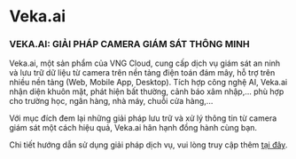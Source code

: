 # Veka.ai

### VEKA.AI: GIẢI PHÁP CAMERA GIÁM SÁT THÔNG MINH

Veka.ai, một sản phẩm của VNG Cloud, cung cấp dịch vụ giám sát an ninh và lưu trữ dữ liệu từ camera trên nền tảng điện toán đám mây, hỗ trợ trên nhiều nền tảng (Web, Mobile App, Desktop). Tích hợp công nghệ AI, Veka.ai nhận diện khuôn mặt, phát hiện bất thường, cảnh báo xâm nhập,... phù hợp cho trường học, ngân hàng, nhà máy, chuỗi cửa hàng,...

Với mục đích đem lại những giải pháp lưu trữ và xử lý thông tin từ camera giám sát một cách hiệu quả, Veka.ai hân hạnh đồng hành cùng bạn.

Chi tiết hướng dẫn sử dụng giải pháp dịch vụ, vui lòng truy cập thêm [tại đây](https://help.vcloudcam.vn/#/support-center).
